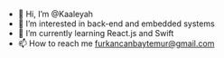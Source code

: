 - 👋 Hi, I’m @Kaaleyah
- 👀 I’m interested in back-end and embedded systems
- 🌱 I’m currently learning React.js and Swift
- 📫 How to reach me furkancanbaytemur@gmail.com

<!---
Kaaleyah/Kaaleyah is a ✨ special ✨ repository because its `README.md` (this file) appears on your GitHub profile.
You can click the Preview link to take a look at your changes.
--->
